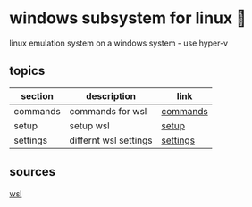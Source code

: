 <!-- omit in toc -->
# windows subsystem for linux 🥸

linux emulation system on a windows system - use hyper-v

<!-- omit in toc -->
## topics

| section | description | link |
|--- |--- |--- |
| commands | commands for wsl | [commands](commands.md) |
| setup | setup wsl | [setup](setup.md) |
| settings | differnt wsl settings | [settings](settings.md) |

## sources

[wsl](https://learn.microsoft.com/de-de/windows/wsl/)
